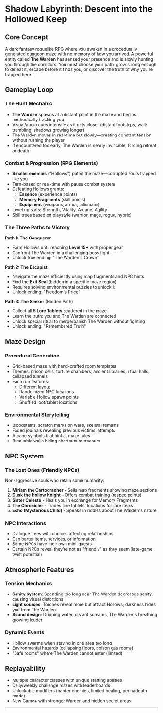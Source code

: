 # Shadow Labyrinth: Descent into the Hollowed Keep

## Core Concept
A dark fantasy roguelike RPG where you awaken in a procedurally generated dungeon maze with no memory of how you arrived. A powerful entity called **The Warden** has sensed your presence and is slowly hunting you through the corridors. You must choose your path: grow strong enough to defeat it, escape before it finds you, or discover the truth of why you're trapped here.

## Gameplay Loop

### The Hunt Mechanic
- **The Warden** spawns at a distant point in the maze and begins methodically tracking you
- Visual/audio cues intensify as it gets closer (distant footsteps, walls trembling, shadows growing longer)
- The Warden moves in real-time but slowly—creating constant tension without rushing the player
- If encountered too early, The Warden is nearly invincible, forcing retreat or death

### Combat & Progression (RPG Elements)
- **Smaller enemies** ("Hollows") patrol the maze—corrupted souls trapped like you
- Turn-based or real-time with pause combat system
- Defeating Hollows grants:
  - **Essence** (experience points)
  - **Memory Fragments** (skill points)
  - **Equipment** (weapons, armor, talismans)
- Level up stats: Strength, Vitality, Arcane, Agility
- Skill trees based on playstyle (warrior, mage, rogue, hybrid)

### The Three Paths to Victory

**Path 1: The Conqueror**
- Farm Hollows until reaching **Level 15+** with proper gear
- Confront The Warden in a challenging boss fight
- Unlock true ending: "The Warden's Crown"

**Path 2: The Escapist**
- Navigate the maze efficiently using map fragments and NPC hints
- Find the **Exit Seal** (hidden in a specific maze region)
- Requires solving environmental puzzles to unlock it
- Unlock ending: "Freedom's Price"

**Path 3: The Seeker** (Hidden Path)
- Collect all **5 Lore Tablets** scattered in the maze
- Learn the truth: you and The Warden are connected
- Unlock special ritual to merge/banish The Warden without fighting
- Unlock ending: "Remembered Truth"

## Maze Design

### Procedural Generation
- Grid-based maze with hand-crafted room templates
- Themes: prison cells, torture chambers, ancient libraries, ritual halls, collapsed tunnels
- Each run features:
  - Different layout
  - Randomized NPC locations
  - Variable Hollow spawn points
  - Shuffled loot/tablet locations

### Environmental Storytelling
- Bloodstains, scratch marks on walls, skeletal remains
- Faded journals revealing previous victims' attempts
- Arcane symbols that hint at maze rules
- Breakable walls hiding shortcuts or treasure

## NPC System

### The Lost Ones (Friendly NPCs)
Non-aggressive souls who retain some humanity:

1. **Miriam the Cartographer** - Sells map fragments showing maze sections
2. **Dusk the Hollow Knight** - Offers combat training (respec points)
3. **Sister Celeste** - Heals you in exchange for Memory Fragments
4. **The Chronicler** - Trades lore tablets' locations for rare items
5. **Echo (Mysterious Child)** - Speaks in riddles about The Warden's nature

### NPC Interactions
- Dialogue trees with choices affecting relationships
- Can barter items, services, or information
- Some NPCs have their own mini-quests
- Certain NPCs reveal they're not as "friendly" as they seem (late-game twist potential)

## Atmospheric Features

### Tension Mechanics
- **Sanity system**: Spending too long near The Warden decreases sanity, causing visual distortions
- **Light sources**: Torches reveal more but attract Hollows; darkness hides you from The Warden
- **Sound design**: Dripping water, distant screams, The Warden's breathing growing louder

### Dynamic Events
- Hollow swarms when staying in one area too long
- Environmental hazards (collapsing floors, poison gas rooms)
- "Safe rooms" where The Warden cannot enter (limited)

## Replayability
- Multiple character classes with unique starting abilities
- Daily/weekly challenge mazes with leaderboards
- Unlockable modifiers (harder enemies, limited healing, permadeath mode)
- New Game+ with stronger Warden and hidden secret areas

---
